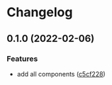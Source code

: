 # Changelog

## 0.1.0 (2022-02-06)


### Features

* add all components ([c5cf228](https://www.github.com/glocurrency/bancore-service/commit/c5cf22884be641e66e6448a1fa9bb2f894f91086))
